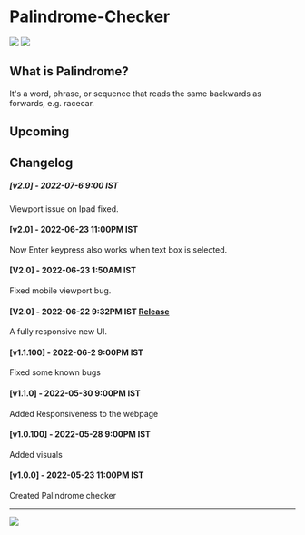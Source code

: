 # Palindrome-Checker
<a href="https://github.com/Coditdoc/Palindrome-Checker"><img src="https://img.shields.io/badge/PalindromeChecker-v1.1.0-blue"></a>
<a href="https://www.openbsd.org/policy.html"><img src="https://img.shields.io/badge/license-BSD-green"></a>

## What is Palindrome?
  It's a  word, phrase, or sequence that reads the same backwards as forwards, e.g. racecar.
  
  ## Upcoming
  
  ## Changelog 
  
  ##### [v2.0] - 2022-07-6 9:00 IST
   Viewport issue on Ipad fixed.
   
  #### [v2.0] - 2022-06-23 11:00PM IST 
  Now Enter keypress also works when text box is selected.
  
  #### [V2.0] - 2022-06-23 1:50AM IST 
  Fixed mobile viewport bug.
  #### [V2.0] - 2022-06-22 9:32PM IST  [Release](https://coditdoc.github.io/Palindrome-Checker/)
   A fully responsive new UI. 
   
  #### [v1.1.100] - 2022-06-2  9:00PM IST
  Fixed some known bugs

  #### [v1.1.0] - 2022-05-30  9:00PM IST
 Added Responsiveness to the webpage 
  
  #### [v1.0.100] - 2022-05-28  9:00PM IST
 Added visuals
  
  #### [v1.0.0] - 2022-05-23  11:00PM IST
 Created Palindrome checker


---
[![](https://visitcount.itsvg.in/api?id=Codeitdoc&label=Repo%20visites&color=12&pretty=true)](https://visitcount.itsvg.in)
